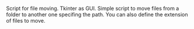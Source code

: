 Script for file moving. 
Tkinter as GUI. 
Simple script to move files from a folder to another one specifing the path.
You can also define the extension of files to move. 
